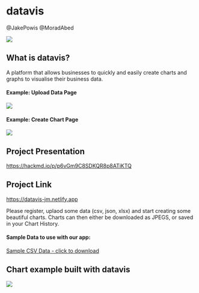 # datavis

@JakePowis @MoradAbed

![](https://i.imgur.com/TlGa7lL.png)


## What is datavis?

A platform that allows businesses to quickly and easily create charts and graphs to visualise their business data.




#### Example: Upload Data Page

![](https://i.ibb.co/CBmkvLc/data2.png)

#### Example: Create Chart Page

![](https://i.ibb.co/d0gGhTP/data3.png)


## Project Presentation

https://hackmd.io/p/p6vGm9C8SDKQR8p8ATiKTQ

## Project Link

https://datavis-jm.netlify.app

Please register, uplaod some data (csv, json, xlsx) and start creating some beautiful charts. Charts can then either be downloaded as JPEGS, or saved in your Chart History.

#### Sample Data to use with our app:

[Sample CSV Data - click to download](https://filesend.standardnotes.org/send/elKql9yZW8jSA3DQxfZo#YjI0YzNhNjE0MzVkMGE1ZDQ1MGY1)

## Chart example built with datavis


![](https://i.imgur.com/WlQLz9V.jpg)





